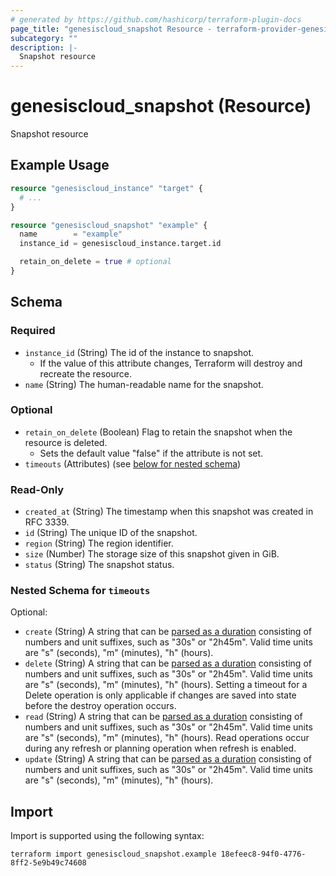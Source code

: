 ```yaml
---
# generated by https://github.com/hashicorp/terraform-plugin-docs
page_title: "genesiscloud_snapshot Resource - terraform-provider-genesiscloud"
subcategory: ""
description: |-
  Snapshot resource
---
```


# genesiscloud_snapshot (Resource)

Snapshot resource

## Example Usage

```terraform
resource "genesiscloud_instance" "target" {
  # ...
}

resource "genesiscloud_snapshot" "example" {
  name        = "example"
  instance_id = genesiscloud_instance.target.id

  retain_on_delete = true # optional
}
```

<!-- schema generated by tfplugindocs -->
## Schema

### Required

- `instance_id` (String) The id of the instance to snapshot.
  - If the value of this attribute changes, Terraform will destroy and recreate the resource.
- `name` (String) The human-readable name for the snapshot.

### Optional

- `retain_on_delete` (Boolean) Flag to retain the snapshot when the resource is deleted.
  - Sets the default value "false" if the attribute is not set.
- `timeouts` (Attributes) (see [below for nested schema](#nestedatt--timeouts))

### Read-Only

- `created_at` (String) The timestamp when this snapshot was created in RFC 3339.
- `id` (String) The unique ID of the snapshot.
- `region` (String) The region identifier.
- `size` (Number) The storage size of this snapshot given in GiB.
- `status` (String) The snapshot status.

<a id="nestedatt--timeouts"></a>
### Nested Schema for `timeouts`

Optional:

- `create` (String) A string that can be [parsed as a duration](https://pkg.go.dev/time#ParseDuration) consisting of numbers and unit suffixes, such as "30s" or "2h45m". Valid time units are "s" (seconds), "m" (minutes), "h" (hours).
- `delete` (String) A string that can be [parsed as a duration](https://pkg.go.dev/time#ParseDuration) consisting of numbers and unit suffixes, such as "30s" or "2h45m". Valid time units are "s" (seconds), "m" (minutes), "h" (hours). Setting a timeout for a Delete operation is only applicable if changes are saved into state before the destroy operation occurs.
- `read` (String) A string that can be [parsed as a duration](https://pkg.go.dev/time#ParseDuration) consisting of numbers and unit suffixes, such as "30s" or "2h45m". Valid time units are "s" (seconds), "m" (minutes), "h" (hours). Read operations occur during any refresh or planning operation when refresh is enabled.
- `update` (String) A string that can be [parsed as a duration](https://pkg.go.dev/time#ParseDuration) consisting of numbers and unit suffixes, such as "30s" or "2h45m". Valid time units are "s" (seconds), "m" (minutes), "h" (hours).

## Import

Import is supported using the following syntax:

```shell
terraform import genesiscloud_snapshot.example 18efeec8-94f0-4776-8ff2-5e9b49c74608
```
